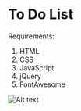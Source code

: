 # To Do List
Requirements:
1. HTML
2. CSS
3. JavaScript
4. jQuery
5. FontAwesome


![Alt text](https://i.gyazo.com/0757ef370561bdaf43a0da0d406699dd.gif "Optional title")
